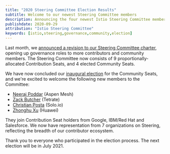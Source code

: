 ```yaml
---
title: "2020 Steering Committee Election Results"
subtitle: Welcome to our newest Steering Committee members
description: Announcing the four newest Istio Steering Committee members.
publishdate: 2020-09-29
attribution: "Istio Steering Committee"
keywords: [istio,steering,governance,community,election]
---
```


Last month, we [announced a revision to our Steering Committee charter](../steering-changes/), opening up governance roles to more contributors and community members. The Steering Committee now consists of 9 proportionally-allocated Contribution Seats, and 4 elected Community Seats.

We have now concluded our [inaugural election](https://github.com/istio/community/tree/master/steering/elections/2020) for the Community Seats, and we're excited to welcome the following new members to the Committee:

- [Neeraj Poddar](https://github.com/istio/community/blob/master/steering/elections/2020/nrjpoddar.md) (Aspen Mesh)
- [Zack Butcher](https://github.com/istio/community/blob/master/steering/elections/2020/zackbutcher.md) (Tetrate)
- [Christian Posta](https://github.com/istio/community/blob/master/steering/elections/2020/ceposta.md) (Solo.io)
- [Zhonghu Xu](https://github.com/istio/community/blob/master/steering/elections/2020/hzxuzhonghu.md) (Huawei)

They join Contribution Seat holders from Google, IBM/Red Hat and Salesforce. We now have representation from 7 organizations on Steering, reflecting the breadth of our contributor ecosystem.

Thank you to everyone who participated in the election process. The next election will be in July 2021.
